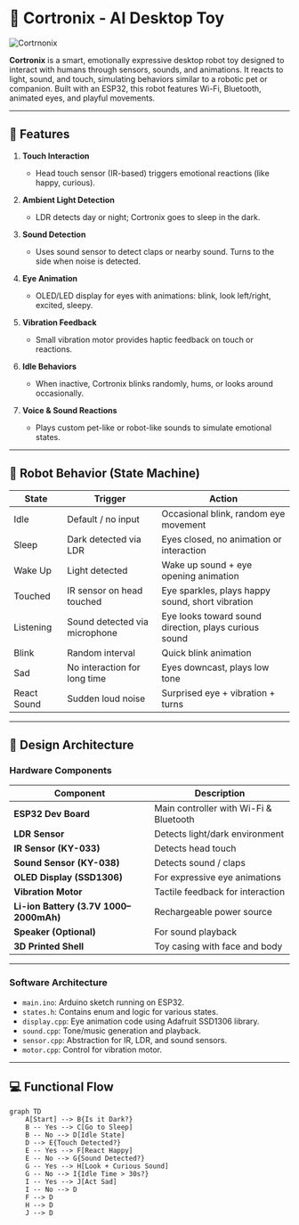 # 🤖 Cortronix - AI Desktop  Toy


![Cortrnonix](https://blogger.googleusercontent.com/img/b/R29vZ2xl/AVvXsEg8xj20sYuGYddVdUCq-SXgW5_u-KiQzqSFoJj_VONO2DoWlOY8VT6WlwSjDSJ9a6KdCro5FLHQwu4mS14PgbetdkaLGrCONxxhv8r6GkVeuv7zPmhJ27Wb9_671AgGl6sACEtF9JQXMqtEpHjR6ZVBtaja8HZBuzqhJApMONHgZxPh1-ppDKsWBoSfwHo/s320/ChatGPT%20Image%20Aug%201,%202025,%2001_08_22%20AM.png)

**Cortronix** is a smart, emotionally expressive desktop robot toy designed to interact with humans through sensors, sounds, and animations. It reacts to light, sound, and touch, simulating behaviors similar to a robotic pet or companion. Built with an ESP32, this robot features Wi-Fi, Bluetooth, animated eyes, and playful movements.

---

## 📌 Features

1. **Touch Interaction**
   - Head touch sensor (IR-based) triggers emotional reactions (like happy, curious).
   
2. **Ambient Light Detection**
   - LDR detects day or night; Cortronix goes to sleep in the dark.

3. **Sound Detection**
   - Uses sound sensor to detect claps or nearby sound. Turns to the side when noise is detected.

4. **Eye Animation**
   - OLED/LED display for eyes with animations: blink, look left/right, excited, sleepy.

5. **Vibration Feedback**
   - Small vibration motor provides haptic feedback on touch or reactions.

6. **Idle Behaviors**
   - When inactive, Cortronix blinks randomly, hums, or looks around occasionally.

7. **Voice & Sound Reactions**
   - Plays custom pet-like or robot-like sounds to simulate emotional states.

---

## 🧠 Robot Behavior (State Machine)

| State         | Trigger                                 | Action                                                           |
|---------------|------------------------------------------|------------------------------------------------------------------|
| Idle          | Default / no input                       | Occasional blink, random eye movement                            |
| Sleep         | Dark detected via LDR                    | Eyes closed, no animation or interaction                         |
| Wake Up       | Light detected                           | Wake up sound + eye opening animation                            |
| Touched       | IR sensor on head touched                | Eye sparkles, plays happy sound, short vibration                 |
| Listening     | Sound detected via microphone            | Eye looks toward sound direction, plays curious sound            |
| Blink         | Random interval                          | Quick blink animation                                            |
| Sad           | No interaction for long time             | Eyes downcast, plays low tone                                    |
| React Sound   | Sudden loud noise                        | Surprised eye + vibration + turns                                |

---

## 🧱 Design Architecture

### Hardware Components

| Component                | Description                             |
|--------------------------|-----------------------------------------|
| **ESP32 Dev Board**      | Main controller with Wi-Fi & Bluetooth |
| **LDR Sensor**           | Detects light/dark environment          |
| **IR Sensor (KY-033)**   | Detects head touch                      |
| **Sound Sensor (KY-038)**| Detects sound / claps                   |
| **OLED Display (SSD1306)**| For expressive eye animations         |
| **Vibration Motor**      | Tactile feedback for interaction        |
| **Li-ion Battery (3.7V 1000–2000mAh)** | Rechargeable power source |
| **Speaker (Optional)**   | For sound playback                      |
| **3D Printed Shell**     | Toy casing with face and body           |

---

### Software Architecture

- `main.ino`: Arduino sketch running on ESP32.
- `states.h`: Contains enum and logic for various states.
- `display.cpp`: Eye animation code using Adafruit SSD1306 library.
- `sound.cpp`: Tone/music generation and playback.
- `sensor.cpp`: Abstraction for IR, LDR, and sound sensors.
- `motor.cpp`: Control for vibration motor.

---

## 💻 Functional Flow

```mermaid
graph TD
    A[Start] --> B{Is it Dark?}
    B -- Yes --> C[Go to Sleep]
    B -- No --> D[Idle State]
    D --> E{Touch Detected?}
    E -- Yes --> F[React Happy]
    E -- No --> G{Sound Detected?}
    G -- Yes --> H[Look + Curious Sound]
    G -- No --> I{Idle Time > 30s?}
    I -- Yes --> J[Act Sad]
    I -- No --> D
    F --> D
    H --> D
    J --> D
